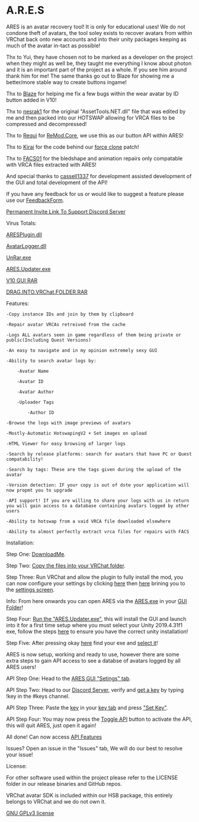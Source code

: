 # A.R.E.S

ARES is an avatar recovery tool! It is only for educational uses! We do not condone theft of avatars, the tool soley exists to recover avatars from within VRChat back onto new accounts and into their unity packages keeping as much of the avatar in-tact as possible!

Thx to Yui, they have chosen not to be marked as a developer on the project when they might as well be, they taught me everything I know about photon and it is an important part of the project as a whole. If you see him around thank him for me! The same thanks go out to Blaze for showing me a better/more stable way to create buttons ingame!

Thx to [Blaze](https://github.com/WTFBlaze) for helping me fix a few bugs within the wear avatar by ID button added in V10!

Thx to [nesrak1](https://github.com/nesrak1/AssetsTools.NET) for the original "AssetTools.NET.dll" file that was edited by me and then packed into our HOTSWAP allowing for VRCA files to be compressed and decompressed!

Thx to [Requi](https://github.com/RequiDev) for [ReMod.Core](https://github.com/RequiDev/ReMod.Core), we use this as our button API within ARES!

Thx to [Kirai](https://github.com/xKiraiChan) for the code behind our [force clone](https://github.com/Astrum-Project/AstralClone) patch!

Thx to [FACS01](https://github.com/FACS01-01/FACS_Utilities) for the bledshape and animation repairs only compatable with VRCA files extracted with ARES!

And special thanks to [cassell1337](https://github.com/cassell1337) for development assisted development of the GUI and total development of the API!

If you have any feedback for us or would like to suggest a feature please use our [FeedbackForm](https://forms.gle/QifnS6ZSa8fse9yF7).

[Permanent Invite Link To Support Discord Server](https://discord.gg/dhSdMsfgWe)

Virus Totals:

[ARESPlugin.dll](https://www.virustotal.com/gui/file/b58f9afc6c2f4ae2ee8f68109f95b8f166721d8978148644672a177f329f1389/summary)

[AvatarLogger.dll](https://www.virustotal.com/gui/file/1c196ca1ad5fadd269544b83f9e2c2ac849b2adca7a7ca1ccc545fd244baeba6/summary)

[UnRar.exe](https://www.virustotal.com/gui/file/f706f001e14f2c505de572ef095cd0cdcb8701bd9f2068a7048e4edb6f81b2d0/summary)

[ARES.Updater.exe](https://www.virustotal.com/gui/file/22005073a5752a79faf0c687bfb81e1ec8d9504611e920f5332858aa041beeba/summary)

[V10 GUI RAR](https://www.virustotal.com/gui/file/3dff04616d856c2c8de37ddbbc4602940028d6fe94f3469ea89fc129fe5f7162/summary)

[DRAG.INTO.VRChat.FOLDER.RAR](https://www.virustotal.com/gui/file/01935efa6b145adaafc190249e122c8b01f89df805f301036099ea0e015425b9/summary)

Features:

    -Copy instance IDs and join by them by clipboard

    -Repair avatar VRCAs retreived from the cache

	-Logs ALL avatars seen in game regardless of them being private or public(Including Quest Versions)
	
	-An easy to navigate and in my opinion extremely sexy GUI
	
	-Ability to search avatar logs by:
	
		-Avatar Name
		
		-Avatar ID
		
		-Avatar Author
		
		-Uploader Tags

            -Author ID
	
	-Browse the logs with image previews of avatars
	
	-Mostly-Automatic HotswapingV2 + Set images on upload
	
	-HTML Viewer for easy browsing of larger logs

    -Search by release platforms: search for avatars that have PC or Quest compatability!
	
	-Search by tags: These are the tags given during the upload of the avatar
	
	-Version detection: IF your copy is out of dste your application will now propmt you to upgrade

    -API support! If you are willing to share your logs with us in return you will gain access to a database containing avatars logged by other users

    -Ability to hotswap from a vaid VRCA file downloaded elsewhere

    -Ability to almost perfectly extract vrca files for repairs with FACS

Installation:
	
Step One: [DownloadMe](https://github.com/LargestBoi/A.R.E.S/releases/latest/download/DRAG.CONTENTS.INTO.VRChat.FOLDER.rar).

Step Two: [Copy the files into your VRChat folder](https://i.imgur.com/izsyjz8.gif).

Step Three: Run VRChat and allow the plugin to fully install the mod, you can now configure your settings by clicking [here](https://i.imgur.com/iXi8VXv.png) then [here](https://i.imgur.com/3y0XZeJ.png) brining you to the [settings screen](https://i.imgur.com/nyV5Sse.png).

Info: From here onwards you can open ARES via the [ARES.exe](https://i.imgur.com/F3NDgCb.png) in your [GUI Folder](https://i.imgur.com/ovleFKV.png)!

Step Four: [Run the "ARES.Updater.exe"](https://i.imgur.com/XfHDP2Z.gif), this will install the GUI and launch into it for a first time setup where you must select your Unity 2019.4.31f1 exe, follow the steps [here](https://rentry.org/LargestGithubSupportUnityInst) to ensure you have the correct unity installation!

Step Five: After pressing okay [here](https://i.imgur.com/LgHbHJQ.png) find your exe and [select it](https://i.imgur.com/BydfbV8.png)!

ARES is now setup, working and ready to use, however there are some extra steps to gain API access to see a databse of avatars logged by all ARES users!

API Step One: Head to the [ARES GUI "Setings" tab](https://i.imgur.com/kLLdPzq.png).

API Step Two: Head to our [Discord Server](https://discord.gg/dhSdMsfgWe), verify and [get a key](https://i.imgur.com/YtzzQOf.png) by typing !key in the #keys channel.

API Step Three: Paste the [key](https://i.imgur.com/WsEMH0z.png) in your [key tab](https://i.imgur.com/qQEJKk2.png) and press ["Set Key"](https://i.imgur.com/DmSBggW.png).

API Step Four: You may now press the [Toggle API](https://i.imgur.com/xAnJGrG.png) button to activate the API, this will quit ARES, just open it again!

All done! Can now access [API Features](https://i.imgur.com/kklkouA.png)

Issues? Open an issue in the "Issues" tab, We will do our best to resolve your issue!

License:

For other software used within the project please refer to the LICENSE folder in our release binaries and GitHub repos.

VRChat avatar SDK is included within our HSB package, this entirely belongs to VRChat and we do not own it.

[GNU GPLv3 license](https://www.gnu.org/licenses/gpl-3.0.en.html)
